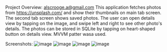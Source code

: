Project Overview:
alscrooge.a@gmail.com
This application fetches photos from https://unsplash.com/ and show their thumbnails on main tab screen. The second tab screen shows saved photos.
The user can open details view by tapping on the image, and swipe left and right to see other photo's details.
The photos can be stored in SQLite by tapping on heart-shaped button on details view.
MVVM patter wasa used.

Screenshots:
![image](https://github.com/user-attachments/assets/28497a71-d17a-472d-af17-d60ef0482a21)
![image](https://github.com/user-attachments/assets/3842c3e1-a0d3-4508-8c33-6a3776763a3e)
![image](https://github.com/user-attachments/assets/ed80caff-8d0d-4216-abe4-0364ffa9e64b)
![image](https://github.com/user-attachments/assets/68d96ac8-1b7e-40d8-bbb1-f6d6c1d2eec2)

